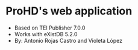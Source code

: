 # ProHD's web application

- Based on TEI Publisher 7.0.0
- Works with eXistDB  5.2.0
- By: Antonio Rojas Castro and Violeta López